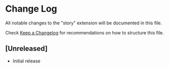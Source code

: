 # Change Log

All notable changes to the "story" extension will be documented in this file.

Check [Keep a Changelog](http://keepachangelog.com/) for recommendations on how to structure this file.

## [Unreleased]

- Initial release